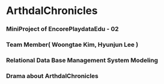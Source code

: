 # ArthdalChronicles
### MiniProject of EncorePlaydataEdu - 02
### Team Member( Woongtae Kim, Hyunjun Lee )
### Relational Data Base Management System Modeling
### Drama about ArthdalChronicles
